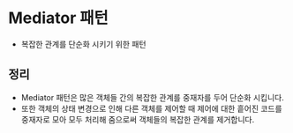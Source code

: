 # Mediator 패턴
- 복잡한 관계를 단순화 시키기 위한 패턴

## 정리
- Mediator 패턴은 많은 객체들 간의 복잡한 관계를 중재자를 두어 단순화 시킵니다.
- 또한 객체의 상태 변경으로 인해 다른 객체를 제어할 때 제어에 대한 흩어진 코드를 중재자로 모아 모두 처리해 줌으로써 객체들의 복잡한 관계를 제거합니다.